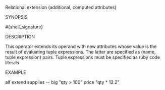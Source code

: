 
Relational extension (additional, computed attributes)

SYNOPSIS

  #{shell_signature}

DESCRIPTION

This operator extends its operand with new attributes whose value is the 
result of evaluating tuple expressions. The latter are specified as 
(name, tuple expression) pairs. Tuple expressions must be specified as 
ruby code literals. 

EXAMPLE

  alf extend supplies -- big "qty > 100"  price "qty * 12.2"

